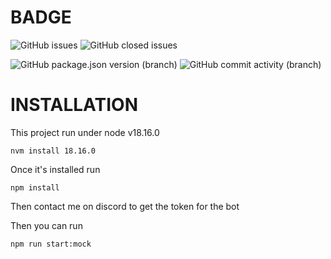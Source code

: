# BADGE

![GitHub issues](https://img.shields.io/github/issues/Glassait/freePuntosBot?logo=github&color=blue&link=https%3A%2F%2Fgithub.com%2FGlassait%2FfreePuntosBot%2Fissues)
![GitHub closed issues](https://img.shields.io/github/issues-closed/Glassait/freePuntosBot?logo=github&color=blue&link=https%3A%2F%2Fgithub.com%2FGlassait%2FfreePuntosBot%2Fissues)

![GitHub package.json version (branch)](https://img.shields.io/github/package-json/v/Glassait/freePuntosBot/main?logo=npm)
![GitHub commit activity (branch)](https://img.shields.io/github/commit-activity/m/Glassait/freePuntosBot?logo=github)

# INSTALLATION

This project run under node v18.16.0
```
nvm install 18.16.0
```

Once it's installed run
```
npm install
```

Then contact me on discord to get the token for the bot

Then you can run 
```
npm run start:mock
```
